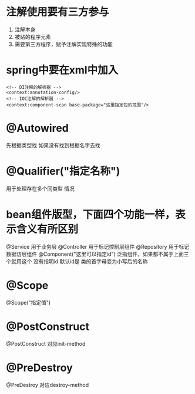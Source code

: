 # 注解使用要有三方参与
1. 注解本身
2. 被贴的程序元素
3. 需要第三方程序，赋予注解实现特殊的功能

# spring中要在xml中加入
    <!-- DI注解的解析器 -->
    <context:annotation-config/>
    <!-- IOC注解的解析器 -->
    <context:component-scan base-package="这里指定包的范围"/>

# @Autowired
先根据类型找 如果没有找到根据名字去找
# @Qualifier("指定名称")
用于处理存在多个同类型 情况

# bean组件版型，下面四个功能一样，表示含义有所区别
@Service 用于业务层
@Controller 用于标记控制层组件
@Repository 用于标记数据访层组件
@Component("这里可以指定id") 泛指组件，如果都不属于上面三个就用这个 没有指明id 默认id是
类的首字母变为小写后的名称 
# @Scope
@Scope("指定值")
# @PostConstruct
@PostConstruct 对应init-method
# @PreDestroy
@PreDestroy 对应destroy-method

